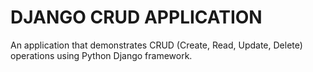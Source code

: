 # DJANGO CRUD APPLICATION
An application that demonstrates CRUD (Create, Read, Update, Delete) operations using Python Django framework.